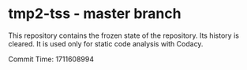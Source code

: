 # tmp2-tss - master branch

This repository contains the frozen state of the repository.
Its history is cleared. It is used only for static code
analysis with Codacy.

Commit Time: 1711608994